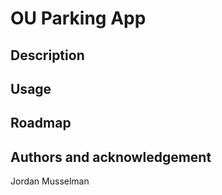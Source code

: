 # OU Parking App
## Description
## Usage
## Roadmap
## Authors and acknowledgement
Jordan Musselman
